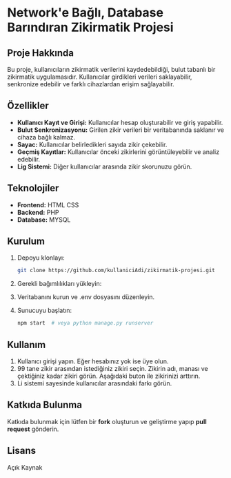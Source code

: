 # Network'e Bağlı, Database Barındıran Zikirmatik Projesi

## Proje Hakkında
Bu proje, kullanıcıların zikirmatik verilerini kaydedebildiği, bulut tabanlı bir zikirmatik uygulamasıdır. Kullanıcılar girdikleri verileri saklayabilir, senkronize edebilir ve farklı cihazlardan erişim sağlayabilir.

## Özellikler
- **Kullanıcı Kayıt ve Girişi:** Kullanıcılar hesap oluşturabilir ve giriş yapabilir.
- **Bulut Senkronizasyonu:** Girilen zikir verileri bir veritabanında saklanır ve cihaza bağlı kalmaz.
- **Sayac:** Kullanıcılar belirledikleri sayıda zikir çekebilir.
- **Geçmiş Kayıtlar:** Kullanıcılar önceki zikirlerini görüntüleyebilir ve analiz edebilir.
- **Lig Sistemi:** Diğer kullanıcılar arasında zikir skorunuzu görün.

## Teknolojiler
- **Frontend:** HTML CSS
- **Backend:** PHP
- **Database:** MYSQL


## Kurulum
1. Depoyu klonlayı:
   ```sh
   git clone https://github.com/kullaniciAdi/zikirmatik-projesi.git
   ```
2. Gerekli bağımlılıkları yükleyin:

3. Veritabanını kurun ve .env dosyasını düzenleyin.
4. Sunucuyu başlatın:
   ```sh
   npm start  # veya python manage.py runserver
   ```

## Kullanım
1. Kullanıcı girişi yapın. Eğer hesabınız yok ise üye olun.
2. 99 tane zikir arasından istediğiniz zikiri seçin. Zikirin adı, manası ve çektiğiniz kadar zikiri görün. Aşağıdaki buton ile zikirinizi arttırın.
3. Li sistemi sayesinde kullanıcılar arasındaki farkı görün.

## Katkıda Bulunma
Katkıda bulunmak için lütfen bir **fork** oluşturun ve geliştirme yapıp **pull request** gönderin.

## Lisans
Açık Kaynak

